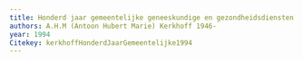 ```yaml
---
title: Honderd jaar gemeentelijke geneeskundige en gezondheidsdiensten
authors: A.H.M (Antoon Hubert Marie) Kerkhoff 1946-
year: 1994
Citekey: kerkhoffHonderdJaarGemeentelijke1994
---
```


